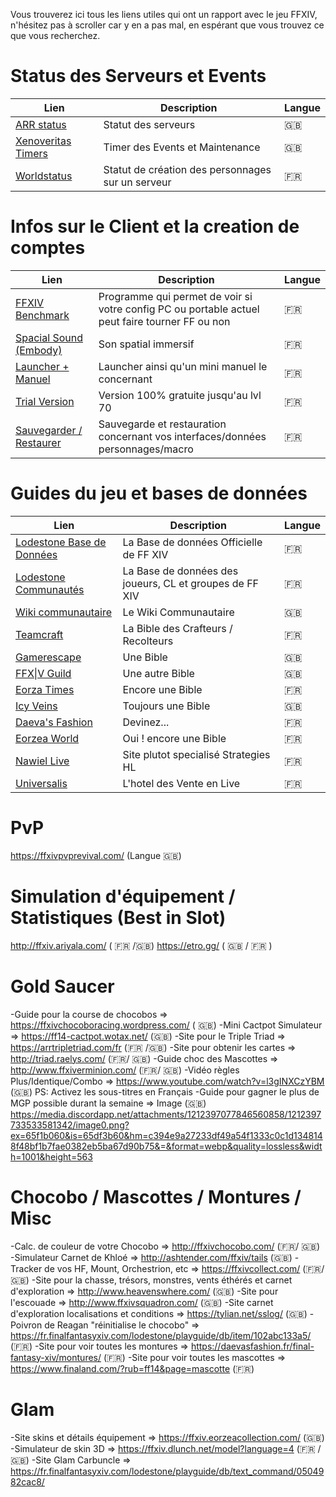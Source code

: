Vous trouverez ici tous les liens utiles qui ont un rapport avec le jeu FFXIV, n'hésitez pas à scroller car y en a pas mal, en espérant que vous trouvez ce que vous recherchez.

# Status des Serveurs et Events

| Lien                                                                     | Description                                       | Langue |
| ------------------------------------------------------------------------ | ------------------------------------------------- | ------ |
| [ARR status](https://arrstatus.com)                                      | Statut des serveurs                               | 🇬🇧   |
| [Xenoveritas Timers](http://www.xenoveritas.org/static/ffxiv/timer.html) | Timer des Events et Maintenance                   | 🇬🇧   |
| [Worldstatus](https://fr.finalfantasyxiv.com/lodestone/worldstatus/)     | Statut de création des personnages sur un serveur | 🇫🇷   |

# Infos sur le Client et la creation de comptes

| Lien                                                                                                                                                                                            | Description                                                                                     | Langue |
| ----------------------------------------------------------------------------------------------------------------------------------------------------------------------------------------------- | ----------------------------------------------------------------------------------------------- | ------ |
| [FFXIV Benchmark](https://fr.finalfantasyxiv.com/benchmark/)                                                                                                                                    | Programme qui permet de voir si votre config PC ou portable actuel peut faire tourner FF ou non | 🇫🇷   |
| [Spacial Sound (Embody)](https://embody.co/pages/ffxiv?currency=EUR)                                                                                                                            | Son spatial immersif                                                                            | 🇫🇷   |
| [Launcher + Manuel](https://www.finalfantasyxiv.com/playersdownload/fr/)                                                                                                                        | Launcher ainsi qu'un mini manuel le concernant                                                  | 🇫🇷   |
| [Trial Version](https://freetrial.finalfantasyxiv.com/download/?platform=win&lng=fr-fr&rgn=eu)                                                                                                  | Version 100% gratuite jusqu'au lvl 70                                                           | 🇫🇷   |
| [Sauvegarder / Restaurer](https://fr.finalfantasyxiv.com/lodestone/topics/detail/ed34535aa77b61e4989cc42a8982d59b87bf9d10?fbclid=IwAR3FrMPCP9Yof4Vgm4yxFaYg7voPGg5S6o_OFDMWjtQomYzeF9VkRUvijHI) | Sauvegarde et restauration concernant vos interfaces/données personnages/macro                  | 🇫🇷   |

# Guides du jeu et bases de données

| Lien                                                                                | Description                                             | Langue |
| ----------------------------------------------------------------------------------- | ------------------------------------------------------- | ------ |
| [Lodestone Base de Données](https://fr.finalfantasyxiv.com/lodestone/playguide/db/) | La Base de données Officielle de FF XIV                 | 🇫🇷   |
| [Lodestone Communautés](https://fr.finalfantasyxiv.com/lodestone/community_finder/) | La Base de données des joueurs, CL et groupes de FF XIV | 🇫🇷   |
| [Wiki communautaire](http://ffxiv.consolegameswiki.com/wiki/FF14_Wiki)              | Le Wiki Communautaire                                   | 🇬🇧   |
| [Teamcraft](https://ffxivteamcraft.com/)                                            | La Bible des Crafteurs / Recolteurs                     | 🇫🇷   |
| [Gamerescape](http://ffxiv.gamerescape.com/)                                        | Une Bible                                               | 🇬🇧   |
| [FFX\|V Guild](http://www.ffxivguild.com/)                                          | Une autre Bible                                         | 🇬🇧   |
| [Eorza Times](https://www.ffxiv-eorzea.com/)                                        | Encore une Bible                                        | 🇫🇷   |
| [Icy Veins](https://www.icy-veins.com/ffxiv/)                                       | Toujours une Bible                                      | 🇬🇧   |
| [Daeva's Fashion](https://daevasfashion.fr/game/final-fantasy-xiv/)                 | Devinez...                                              | 🇫🇷   |
| [Eorzea World](https://eorzeaworld.com/fr/home)                                     | Oui ! encore une Bible                                  | 🇫🇷   |
| [Nawiel Live](https://nawiel.live/)                                                 | Site plutot specialisé Strategies HL                    | 🇫🇷   |
| [Universalis](https://universalis.app/)                                             | L'hotel des Vente en Live                               | 🇫🇷   |




# PvP

https://ffxivpvprevival.com/ (Langue 🇬🇧)

# Simulation d'équipement / Statistiques (Best in Slot)

http://ffxiv.ariyala.com/ ( 🇫🇷 /🇬🇧)
https://etro.gg/ ( 🇬🇧 / 🇫🇷 )

# Gold Saucer

-Guide pour la course de chocobos => https://ffxivchocoboracing.wordpress.com/ ( 🇬🇧)
-Mini Cactpot Simulateur => https://ff14-cactpot.wotax.net/ (🇬🇧)
-Site pour le Triple Triad => https://arrtripletriad.com/fr (🇫🇷 /🇬🇧)
-Site pour obtenir les cartes => http://triad.raelys.com/ (🇫🇷/ 🇬🇧)
-Guide choc des Mascottes => http://www.ffxiverminion.com/ (🇫🇷/ 🇬🇧)
-Vidéo règles Plus/Identique/Combo => https://www.youtube.com/watch?v=l3gINXCzYBM (🇬🇧) PS: Activez les sous-titres en Français
-Guide pour gagner le plus de MGP possible durant la semaine  => Image (🇬🇧)
https://media.discordapp.net/attachments/1212397077846560858/1212397733533581342/image0.png?ex=65f1b060&is=65df3b60&hm=c394e9a27233df49a54f1333c0c1d1348148f48bf1b7fae0382eb5ba67d90b75&=&format=webp&quality=lossless&width=1001&height=563

# Chocobo / Mascottes / Montures / Misc

-Calc. de couleur de votre Chocobo => http://ffxivchocobo.com/ (🇫🇷/ 🇬🇧)
-Simulateur Carnet de Khloé => http://ashtender.com/ffxiv/tails (🇬🇧)
-Tracker de vos HF, Mount, Orchestrion, etc => https://ffxivcollect.com/ (🇫🇷/ 🇬🇧)
-Site pour la chasse, trésors, monstres, vents éthérés et carnet d'exploration => http://www.heavenswhere.com/ (🇬🇧)
-Site pour l'escouade => http://www.ffxivsquadron.com/ (🇬🇧)
-Site carnet d'exploration localisations et conditions => https://tylian.net/sslog/ (🇬🇧)
-Poivron de Reagan "réinitialise le chocobo" => https://fr.finalfantasyxiv.com/lodestone/playguide/db/item/102abc133a5/ (🇫🇷)
-Site pour voir toutes les montures => https://daevasfashion.fr/final-fantasy-xiv/montures/ (🇫🇷)
-Site pour voir toutes les mascottes => https://www.finaland.com/?rub=ff14&page=mascotte (🇫🇷)

# Glam

-Site skins et détails équipement => https://ffxiv.eorzeacollection.com/ (🇬🇧)
-Simulateur de skin 3D => https://ffxiv.dlunch.net/model?language=4 (🇫🇷 / 🇬🇧)
-Site Glam Carbuncle => https://fr.finalfantasyxiv.com/lodestone/playguide/db/text_command/0504982cac8/
